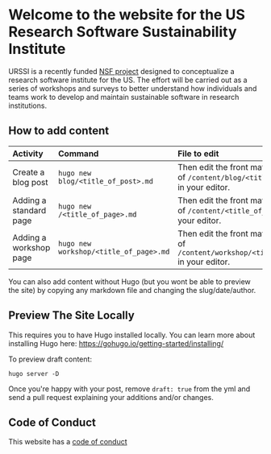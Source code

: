 # Welcome to the website for the US Research Software Sustainability Institute

URSSI is a recently funded [NSF project](https://www.nsf.gov/awardsearch/showAward?AWD_ID=1743188) designed to conceptualize a research software institute for the US. The effort will be carried out as a series of workshops and surveys to better understand how individuals and teams work to develop and maintain sustainable software in research institutions. 

## How to add content

| Activity | Command  | File to edit |
|:--|:--|:--|
| Create a blog post | `hugo new blog/<title_of_post>.md`  | Then edit the front matter and content of `/content/blog/<title_of_post.md>` in your editor.  |
| Adding a standard page | `hugo new /<title_of_page>.md` | Then edit the front matter and content of `/content/<title_of_page.md>` in your editor.   |
| Adding a workshop page | `hugo new workshop/<title_of_page>.md` | Then edit the front matter and content of `/content/workshop/<title_of_page.md>` in your editor.  |

You can also add content without Hugo (but you wont be able to preview the site) by copying any markdown file and changing the slug/date/author. 

## Preview The Site Locally

This requires you to have Hugo installed locally. You can learn more about installing Hugo here: https://gohugo.io/getting-started/installing/

To preview draft content: 

```
hugo server -D
```

Once you're happy with your post, remove `draft: true` from the yml and send a pull request explaining your additions and/or changes.

## Code of Conduct

This website has a [code of conduct](https://github.com/si2-urssi/website/blob/master/CODE_OF_CONDUCT.md)

